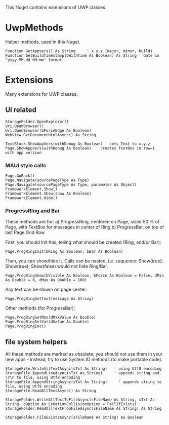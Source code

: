 ﻿
This Nuget contains extensions of UWP classes.

# UwpMethods
 Helper methods, used in this Nuget.

    Function GetAppVers() As String     ' x.y.z (major, minor, build)
    Function GetBuildTimestamp(bWithTime As Boolean) As String ' date in "yyyy.MM.dd HH:mm" format

# Extensions

 Many extensions for UWP classes.

## UI related

    StorageFolder.OpenExplorer()
    Uri.OpenBrowser()
    Uri.OpenBrowser(bForceEdge As Boolean)
    WebView.GetDocumentHtmlAsync() As String

    TextBlock.ShowAppVers(withDebug As Boolean) ' sets Text to x.y.z
    Page.ShowAppVers(withDebug As Boolean)  ' creates TextBox in row=1 with app version



### MAUI style calls

    Page.GoBack()
    Page.Navigate(sourcePageType As Type)
    Page.Navigate(sourcePageType As Type, parameter As Object)
    FrameworkElement.Show()
    FrameworkElement.Show(show As Boolean)
    FrameworkElement.Hide()


### ProgressRIng and Bar
 These methods are for:
 a) ProgressRing, centered on Page, sized 50 % of Page, with TextBox for messages in center of Ring
 b) ProgressBar, on top of last Page.Grid.Row

 First, you should Init this, telling what should be created (Ring, and/or Bar):

    Page.ProgRingInit(bRing As Boolean, bBar As Boolean)


 Then, you can show/hide it. Calls can be nested, i.e. sequence: Show(true); Show(true); Show(false) would not hide Ring/Bar.

    Page.ProgRingShow(bVisible As Boolean, bForce As Boolean = False, dMin As Double = 0, dMax As Double = 100)

 Any text can be shown on page center:

    Page.ProgRingSetText(message As String)

 Other methods (for ProgressBar):

    Page.ProgRingSetMax(dMaxValue As Double)
    Page.ProgRingSetVal(dValue As Double)
    Page.ProgRingInc()

## file system helpers

 All these methods are marked as obsolete; you should not use them in your new apps - instead, try to use System.IO methods (to make portable code). 

    StorageFile.WriteAllTextAsync(sTxt As String)   ' using Utf8 encoding
    StorageFile.AppendLineAsync(sTxt As String)     ' appends string and \r\n to file, using Utf8 encoding
    StorageFile.AppendStringAsync(sTxt As String)     ' appends string to file, using Utf8 encoding
    StorageFile.ReadAllTextAsync() As String

    StorageFolder.WriteAllTextToFileAsync(sFileName As String, sTxt As String, oOption As CreationCollisionOption = FailIfExists)
    StorageFolder.ReadAllTextFromFileAsync(sFileName As String) As String

    StorageFolder.FileExistsAsync(sFileName As String) As Boolean
